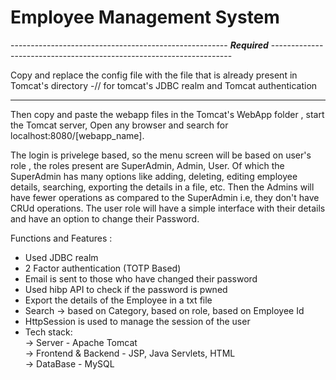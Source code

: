 # Employee Management System

------------------------------------------------------  ***Required***  --------------------------------------------------------------------

Copy and replace the config file with the file that is already present in Tomcat's directory -// for tomcat's JDBC realm and Tomcat authentication

---------------------------------------------------------------------------------------------------------------------------------------------------------

Then copy and paste the webapp files in the Tomcat's WebApp folder , start the Tomcat server, Open any browser and search for localhost:8080/[webapp_name].

The login is privelege based, so the menu screen will be based on user's role , the roles present are SuperAdmin, Admin, User. Of which the SuperAdmin has many options like adding, deleting, editing employee details, searching, exporting the details in a file, etc. Then the Admins will have fewer operations as compared to the SuperAdmin i.e, they don't have CRUd operations. The user role will have a simple interface with their details and have an option to change their Password.

Functions and Features :
 * Used JDBC realm
 * 2 Factor authentication (TOTP Based)
 * Email is sent to those who have changed their password
 * Used hibp API to check if the password is pwned
 * Export the details of the Employee in a txt file
 * Search -> based on Category, based on role, based on Employee Id
 * HttpSession is used to manage the session of the user
 * Tech stack:  
                -> Server - Apache Tomcat   
                -> Frontend & Backend - JSP, Java Servlets, HTML                                                                                  
                -> DataBase - MySQL

